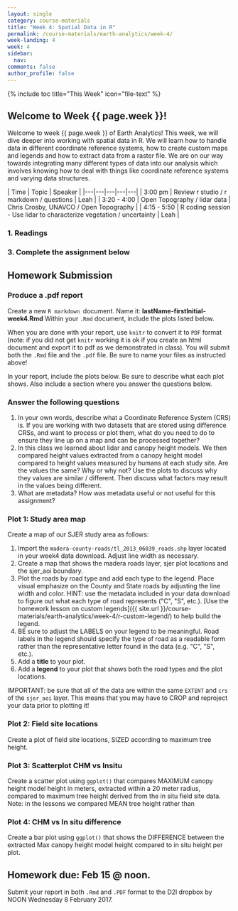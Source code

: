 ```yaml
---
layout: single
category: course-materials
title: "Week 4: Spatial Data in R"
permalink: /course-materials/earth-analytics/week-4/
week-landing: 4
week: 4
sidebar:
  nav:
comments: false
author_profile: false
---
```


{% include toc title="This Week" icon="file-text" %}


<div class="notice--info" markdown="1">

## <i class="fa fa-ship" aria-hidden="true"></i> Welcome to Week {{ page.week }}!

Welcome to week {{ page.week }} of Earth Analytics! This week, we will dive deeper
into working with spatial data in R. We will learn how to handle data in different
coordinate reference systems, how to create custom maps and legends and how to
extract data from a raster file. We are on our way towards integrating many different
types of data into our analysis which involves knowing how to deal with things
like coordinate reference systems and varying data structures.



</div>

|  Time | Topic   | Speaker   |
|---|---|---|---|---|
| 3:00 pm  | Review r studio / r markdown / questions  | Leah  |
| 3:20 - 4:00  | Open Topography / lidar data | Chris Crosby, UNAVCO / Open Topography  |
| 4:15 - 5:50  | R coding session - Use lidar to characterize vegetation / uncertainty | Leah  |

### 1. Readings


### 3. Complete the assignment below

<div class="notice--warning" markdown="1">

## <i class="fa fa-pencil-square-o" aria-hidden="true"></i> Homework Submission

### Produce a .pdf report

Create a new `R markdown `document. Name it: **lastName-firstInitial-week4.Rmd**
Within your `.Rmd` document, include the plots listed below.

When you are done with your report, use `knitr` to convert it to `PDF` format (note:
if you did not get `knitr` working it is ok if you create an html document and
export it to pdf as we demonstrated in class). You will submit both
the `.Rmd` file and the `.pdf` file. Be sure to name your files as instructed above!

In your report, include the plots below. Be sure to describe what each plot shows. Also include a section where you answer the questions below.

### Answer the following questions

1. In your own words, describe what a Coordinate Reference System (CRS) is. If you are working with two datasets that are stored using difference CRSs, and want to process or plot them, what do you need to do to ensure they line up on a map and can be processed together?
2. In this class we learned about lidar and canopy height models. We then compared height values extracted from a canopy height model compared to height values measured by humans at each study site. Are the values the same? Why or why not? Use the plots to discuss why they values are similar / different. Then discuss what factors may result in the values being different.
3. What are metadata? How was metadata useful or not useful for this assignment?


### Plot 1: Study area map

Create a map of our SJER study area as follows:

1. Import the `madera-county-roads/tl_2013_06039_roads.shp` layer located in your week4 data download. Adjust line width as necessary.
2. Create a map that shows the madera roads layer, sjer plot locations and the sjer_aoi boundary.
3. Plot the roads by road type and add each type to the legend. Place visual emphasize on the County and State roads by adjusting the line width and color. HINT: use the metadata included in your data download to figure out what each type of road represents ("C", "S", etc.). [Use the homework lesson on custom legends]({{ site.url }}/course-materials/earth-analytics/week-4/r-custom-legend/) to help build the legend.
5. BE sure to adjust the LABELS on your legend to be meaningful. Road labels in the legend should specify the type of road as a readable form rather than the representative letter found in the data (e.g. "C", "S", etc.).
6. Add a **title** to your plot.
7. Add a **legend** to your plot that shows both the road types and the plot locations.

IMPORTANT: be sure that all of the data are within the same `EXTENT` and `crs` of the `sjer_aoi`
layer. This means that you may have to CROP and reproject your data prior to plotting it!

### Plot 2: Field site locations

Create a plot of field site locations, SIZED according to maximum tree height.

### Plot 3: Scatterplot CHM vs Insitu
Create a scatter plot using `ggplot()` that compares MAXIMUM canopy height model height in meters,
extracted within a 20 meter radius, compared to maximum tree height derived from the
in situ field site data. Note: in the lessons we compared MEAN tree height rather than

### Plot 4: CHM vs In situ difference
Create a bar plot using `ggplot()` that shows the DIFFERENCE between the extracted Max canopy height
model height compared to in situ height per plot.

## Homework due: Feb 15 @ noon.
Submit your report in both `.Rmd` and `.PDF` format to the D2l dropbox by NOON Wednesday 8
February 2017.

</div>
